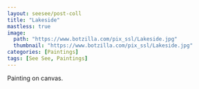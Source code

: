 ```yaml
---
layout: seesee/post-coll
title: "Lakeside"
mastless: true
image:
  path: "https://www.botzilla.com/pix_ssl/Lakeside.jpg"
  thumbnail: "https://www.botzilla.com/pix_ssl/Lakeside.jpg"
categories: [Paintings]
tags: [See See, Paintings]
---
```


Painting on canvas.



